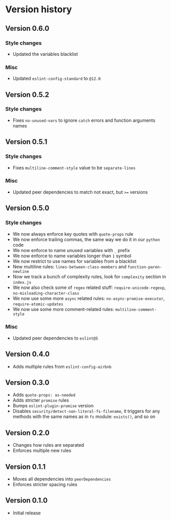 # Version history

## Version 0.6.0

### Style changes

- Updated the variables blacklist

### Misc

- Updated `eslint-config-standard` to `@12.0`


## Version 0.5.2

### Style changes

- Fixes `no-unused-vars` to ignore `catch` errors and function arguments names


## Version 0.5.1

### Style changes

- Fixes `multiline-comment-style` value to be `separate-lines` 

### Misc

- Updated peer dependencies to match not exact, but `>=` versions


## Version 0.5.0

### Style changes

- We now always enforce key quotes with `quote-props` rule
- We now enforce trailing commas, the same way we do it in our `python` code
- We now enforce to name unused variables with `_` prefix
- We now enforce to name variables longer than `1` symbol
- We now restrict to use names for variables from a blacklist
- New multiline rules: `lines-between-class-members` and `function-paren-newline`
- Now we track a bunch of complexity rules, look for `complexity` section in `index.js`
- We now also check some of `regex` related stuff: `require-unicode-regexp`, `no-misleading-character-class`
- We now use some more `async` related rules: `no-async-promise-executor`, `require-atomic-updates`
- We now use some more comment-related rules: `multiline-comment-style`

### Misc

- Updated peer dependencies to `eslint@5`


## Version 0.4.0

- Adds multiple rules from `eslint-config-airbnb`


## Version 0.3.0

- Adds `quote-props: as-needed`
- Adds stricter `promise` rules
- Bumps `eslint-plugin-promise` version
- Disables `security/detect-non-literal-fs-filename`, it triggers for any
  methods with the same names as in `fs` module: `exists()`, and so on


## Version 0.2.0

- Changes how rules are separated
- Enforces multiple new rules


## Version 0.1.1

- Moves all dependencies into `peerDependencies`
- Enforces stricter spacing rules


## Version 0.1.0

- Initial release
